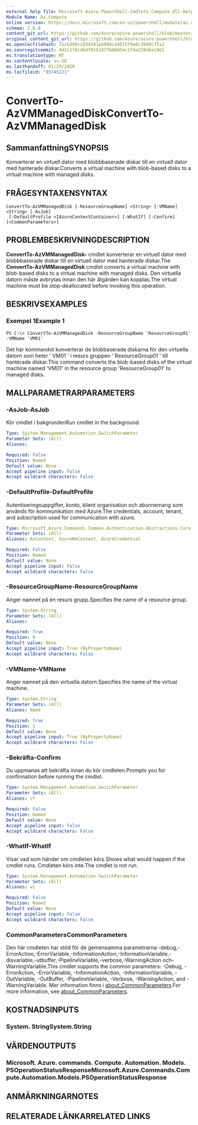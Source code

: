 ```yaml
---
external help file: Microsoft.Azure.PowerShell.Cmdlets.Compute.dll-Help.xml
Module Name: Az.Compute
online version: https://docs.microsoft.com/en-us/powershell/module/az.compute/convertto-azvmmanageddisk
schema: 2.0.0
content_git_url: https://github.com/Azure/azure-powershell/blob/master/src/Compute/Compute/help/ConvertTo-AzVMManagedDisk.md
original_content_git_url: https://github.com/Azure/azure-powershell/blob/master/src/Compute/Compute/help/ConvertTo-AzVMManagedDisk.md
ms.openlocfilehash: 71cbd99ccd34341eb996cd4015f9e8c39d9c7fa2
ms.sourcegitcommit: 4d2c178cd6df9151877b08d54c1f4a228dbec9d1
ms.translationtype: MT
ms.contentlocale: sv-SE
ms.lasthandoff: 01/29/2020
ms.locfileid: "93745221"
---
```

# <span data-ttu-id="f980f-101">ConvertTo-AzVMManagedDisk</span><span class="sxs-lookup"><span data-stu-id="f980f-101">ConvertTo-AzVMManagedDisk</span></span>

## <span data-ttu-id="f980f-102">Sammanfattning</span><span class="sxs-lookup"><span data-stu-id="f980f-102">SYNOPSIS</span></span>
<span data-ttu-id="f980f-103">Konverterar en virtuell dator med blobbbaserade diskar till en virtuell dator med hanterade diskar.</span><span class="sxs-lookup"><span data-stu-id="f980f-103">Converts a virtual machine with blob-based disks to a virtual machine with managed disks.</span></span>

## <span data-ttu-id="f980f-104">FRÅGESYNTAXEN</span><span class="sxs-lookup"><span data-stu-id="f980f-104">SYNTAX</span></span>

```
ConvertTo-AzVMManagedDisk [-ResourceGroupName] <String> [-VMName] <String> [-AsJob]
 [-DefaultProfile <IAzureContextContainer>] [-WhatIf] [-Confirm] [<CommonParameters>]
```

## <span data-ttu-id="f980f-105">PROBLEMBESKRIVNING</span><span class="sxs-lookup"><span data-stu-id="f980f-105">DESCRIPTION</span></span>
<span data-ttu-id="f980f-106">**ConvertTo-AzVMManagedDisk-** cmdlet konverterar en virtuell dator med blobbbaserade diskar till en virtuell dator med hanterade diskar.</span><span class="sxs-lookup"><span data-stu-id="f980f-106">The **ConvertTo-AzVMManagedDisk** cmdlet converts a virtual machine with blob-based disks to a virtual machine with managed disks.</span></span>
<span data-ttu-id="f980f-107">Den virtuella datorn måste avbrytas innan den här åtgärden kan kopplas.</span><span class="sxs-lookup"><span data-stu-id="f980f-107">The virtual machine must be stop-deallocated before invoking this operation.</span></span>

## <span data-ttu-id="f980f-108">BESKRIVS</span><span class="sxs-lookup"><span data-stu-id="f980f-108">EXAMPLES</span></span>

### <span data-ttu-id="f980f-109">Exempel 1</span><span class="sxs-lookup"><span data-stu-id="f980f-109">Example 1</span></span>
```
PS C:\> ConvertTo-AzVMManagedDisk -ResourceGroupName 'ResourceGroup01' -VMName 'VM01'
```

<span data-ttu-id="f980f-110">Det här kommandot konverterar de blobbaserade diskarna för den virtuella datorn som heter ' VM01 ' i resurs gruppen ' ResourceGroup01 ' till hanterade diskar.</span><span class="sxs-lookup"><span data-stu-id="f980f-110">This command converts the blob-based disks of the virtual machine named 'VM01' in the resource group 'ResourceGroup01' to managed disks.</span></span>

## <span data-ttu-id="f980f-111">MALLPARAMETRAR</span><span class="sxs-lookup"><span data-stu-id="f980f-111">PARAMETERS</span></span>

### <span data-ttu-id="f980f-112">-AsJob</span><span class="sxs-lookup"><span data-stu-id="f980f-112">-AsJob</span></span>
<span data-ttu-id="f980f-113">Kör cmdlet i bakgrunden</span><span class="sxs-lookup"><span data-stu-id="f980f-113">Run cmdlet in the background</span></span>

```yaml
Type: System.Management.Automation.SwitchParameter
Parameter Sets: (All)
Aliases:

Required: False
Position: Named
Default value: None
Accept pipeline input: False
Accept wildcard characters: False
```

### <span data-ttu-id="f980f-114">-DefaultProfile</span><span class="sxs-lookup"><span data-stu-id="f980f-114">-DefaultProfile</span></span>
<span data-ttu-id="f980f-115">Autentiseringsuppgifter, konto, klient organisation och abonnemang som används för kommunikation med Azure.</span><span class="sxs-lookup"><span data-stu-id="f980f-115">The credentials, account, tenant, and subscription used for communication with azure.</span></span>

```yaml
Type: Microsoft.Azure.Commands.Common.Authentication.Abstractions.Core.IAzureContextContainer
Parameter Sets: (All)
Aliases: AzContext, AzureRmContext, AzureCredential

Required: False
Position: Named
Default value: None
Accept pipeline input: False
Accept wildcard characters: False
```

### <span data-ttu-id="f980f-116">-ResourceGroupName</span><span class="sxs-lookup"><span data-stu-id="f980f-116">-ResourceGroupName</span></span>
<span data-ttu-id="f980f-117">Anger namnet på en resurs grupp.</span><span class="sxs-lookup"><span data-stu-id="f980f-117">Specifies the name of a resource group.</span></span>

```yaml
Type: System.String
Parameter Sets: (All)
Aliases:

Required: True
Position: 0
Default value: None
Accept pipeline input: True (ByPropertyName)
Accept wildcard characters: False
```

### <span data-ttu-id="f980f-118">-VMName</span><span class="sxs-lookup"><span data-stu-id="f980f-118">-VMName</span></span>
<span data-ttu-id="f980f-119">Anger namnet på den virtuella datorn.</span><span class="sxs-lookup"><span data-stu-id="f980f-119">Specifies the name of the virtual machine.</span></span>

```yaml
Type: System.String
Parameter Sets: (All)
Aliases: Name

Required: True
Position: 1
Default value: None
Accept pipeline input: True (ByPropertyName)
Accept wildcard characters: False
```

### <span data-ttu-id="f980f-120">-Bekräfta</span><span class="sxs-lookup"><span data-stu-id="f980f-120">-Confirm</span></span>
<span data-ttu-id="f980f-121">Du uppmanas att bekräfta innan du kör cmdleten.</span><span class="sxs-lookup"><span data-stu-id="f980f-121">Prompts you for confirmation before running the cmdlet.</span></span>

```yaml
Type: System.Management.Automation.SwitchParameter
Parameter Sets: (All)
Aliases: cf

Required: False
Position: Named
Default value: None
Accept pipeline input: False
Accept wildcard characters: False
```

### <span data-ttu-id="f980f-122">-WhatIf</span><span class="sxs-lookup"><span data-stu-id="f980f-122">-WhatIf</span></span>
<span data-ttu-id="f980f-123">Visar vad som händer om cmdleten körs.</span><span class="sxs-lookup"><span data-stu-id="f980f-123">Shows what would happen if the cmdlet runs.</span></span> <span data-ttu-id="f980f-124">Cmdleten körs inte.</span><span class="sxs-lookup"><span data-stu-id="f980f-124">The cmdlet is not run.</span></span>

```yaml
Type: System.Management.Automation.SwitchParameter
Parameter Sets: (All)
Aliases: wi

Required: False
Position: Named
Default value: None
Accept pipeline input: False
Accept wildcard characters: False
```

### <span data-ttu-id="f980f-125">CommonParameters</span><span class="sxs-lookup"><span data-stu-id="f980f-125">CommonParameters</span></span>
<span data-ttu-id="f980f-126">Den här cmdleten har stöd för de gemensamma parametrarna:-debug,-ErrorAction,-ErrorVariable,-InformationAction,-InformationVariable,-disvariable,-utbuffer,-PipelineVariable,-verbose,-WarningAction och-WarningVariable.</span><span class="sxs-lookup"><span data-stu-id="f980f-126">This cmdlet supports the common parameters: -Debug, -ErrorAction, -ErrorVariable, -InformationAction, -InformationVariable, -OutVariable, -OutBuffer, -PipelineVariable, -Verbose, -WarningAction, and -WarningVariable.</span></span> <span data-ttu-id="f980f-127">Mer information finns i [about_CommonParameters](https://go.microsoft.com/fwlink/?LinkID=113216).</span><span class="sxs-lookup"><span data-stu-id="f980f-127">For more information, see [about_CommonParameters](https://go.microsoft.com/fwlink/?LinkID=113216).</span></span>

## <span data-ttu-id="f980f-128">KOSTNADS</span><span class="sxs-lookup"><span data-stu-id="f980f-128">INPUTS</span></span>

### <span data-ttu-id="f980f-129">System. String</span><span class="sxs-lookup"><span data-stu-id="f980f-129">System.String</span></span>

## <span data-ttu-id="f980f-130">VÄRDEN</span><span class="sxs-lookup"><span data-stu-id="f980f-130">OUTPUTS</span></span>

### <span data-ttu-id="f980f-131">Microsoft. Azure. commands. Compute. Automation. Models. PSOperationStatusResponse</span><span class="sxs-lookup"><span data-stu-id="f980f-131">Microsoft.Azure.Commands.Compute.Automation.Models.PSOperationStatusResponse</span></span>

## <span data-ttu-id="f980f-132">ANMÄRKNINGAR</span><span class="sxs-lookup"><span data-stu-id="f980f-132">NOTES</span></span>

## <span data-ttu-id="f980f-133">RELATERADE LÄNKAR</span><span class="sxs-lookup"><span data-stu-id="f980f-133">RELATED LINKS</span></span>
